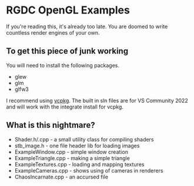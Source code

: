 # RGDC OpenGL Examples
If you're reading this, it's already too late. You are doomed to write countless render engines of your own.
## To get this piece of junk working
You will need to install the following packages. 
 - glew 
 - glm
 - glfw3

I recommend using [vcpkg](https://github.com/microsoft/vcpkg). The built in sln files are for VS Community 2022 and will work with the integrate install for vcpkg.
## What is this nightmare?
- Shader.h/.cpp - a small utility class for compiling shaders
- stb_image.h - one file header lib for loading images
- ExampleWindow.cpp - simple window creation
- ExampleTriangle.cpp - making a simple triangle
- ExampleTextures.cpp - loading and mapping textures
- ExampleCameras.cpp - shows using of cameras in renderers
- ChaosIncarnate.cpp - an accursed file
